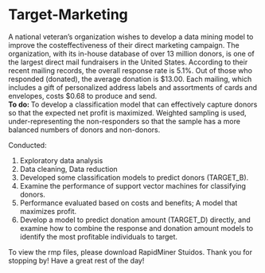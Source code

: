 # Target-Marketing
A national veteran’s organization wishes to develop a data mining model to improve the costeffectiveness of their direct marketing campaign. The organization, with its in-house database of over 13 million donors, is one of the largest direct mail fundraisers in the United States. According to their recent mailing records, the overall response rate is 5.1%. Out of those who responded (donated), the average donation is $13.00. Each mailing, which includes a gift of personalized address labels and assortments of cards and envelopes, costs $0.68 to produce and send. <br>
<b> To do: </b>
To develop a classification model that can effectively capture donors so that the expected net profit is maximized. Weighted sampling is used, under-representing the non-responders so that the sample has a more balanced numbers of donors and non-donors.


Conducted: <br>
1. Exploratory data analysis<br>
2. Data cleaning, Data reduction<br>
3. Developed some classification models to predict donors (TARGET_B). <br>
4. Examine the performance of support vector machines for classifying donors.<br>
5. Performance evaluated based on costs and benefits; A model that maximizes profit.<br>
6. Develop a model to predict donation amount (TARGET_D) directly, and examine how to combine the response and donation amount models to identify the most profitable individuals to target. <br>



To view the rmp files, please download RapidMiner Stuidos.
Thank you for stopping by!
Have a great rest of the day!
